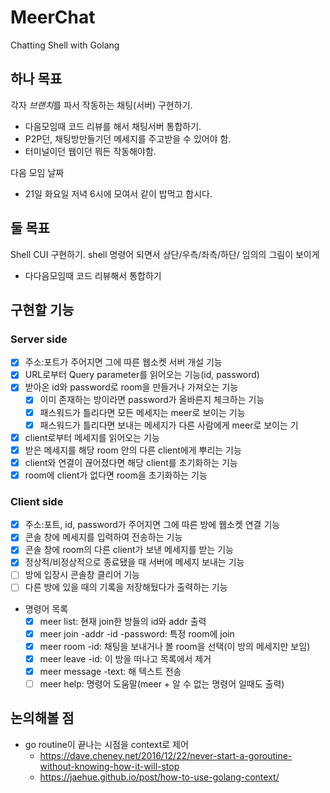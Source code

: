 # MeerChat

Chatting Shell with Golang

## 하나 목표

각자 *브랜치*를 파서 작동하는 채팅(서버) 구현하기.

- 다음모임때 코드 리뷰를 해서 채팅서버 통합하기.
- P2P던, 채팅방만들기던 메세지를 주고받을 수 있어야 함.
- 터미널이던 웹이던 뭐든 작동해야함.

다음 모임 날짜

- 21일 화요일 저녁 6시에 모여서 같이 밥먹고 합시다.

## 둘 목표

Shell CUI 구현하기. shell 명령어 되면서 상단/우측/좌측/하단/ 임의의 그림이 보이게

- 다다음모임때 코드 리뷰해서 통합하기

## 구현할 기능

### Server side

- [x] 주소:포트가 주어지면 그에 따른 웹소켓 서버 개설 기능
- [x] URL로부터 Query parameter를 읽어오는 기능(id, password)
- [x] 받아온 id와 password로 room을 만들거나 가져오는 기능
  - [x] 이미 존재하는 방이라면 password가 올바른지 체크하는 기능
  - [x] 패스워드가 틀리다면 모든 메세지는 meer로 보이는 기능
  - [x] 패스워드가 틀리다면 보내는 메세지가 다른 사람에게 meer로 보이는 기
- [x] client로부터 메세지를 읽어오는 기능
- [x] 받은 메세지를 해당 room 안의 다른 client에게 뿌리는 기능
- [x] client와 연결이 끊어졌다면 해당 client를 초기화하는 기능
- [x] room에 client가 없다면 room을 초기화하는 기능

### Client side

- [x] 주소:포트, id, password가 주어지면 그에 따른 방에 웹소켓 연결 기능
- [x] 콘솔 창에 메세지를 입력하여 전송하는 기능
- [x] 콘솔 창에 room의 다른 client가 보낸 메세지를 받는 기능
- [x] 정상적/비정상적으로 종료됐을 때 서버에 메세지 보내는 기능
- [ ] 방에 입장시 콘솔창 클리어 기능
- [ ] 다른 방에 있을 때의 기록을 저장해뒀다가 출력하는 기능
- 명령어 목록
  - [x] meer list: 현재 join한 방들의 id와 addr 출력
  - [x] meer join -addr -id -password: 특정 room에 join
  - [x] meer room -id: 채팅을 보내거나 볼 room을 선택(이 방의 메세지만 보임)
  - [x] meer leave -id: 이 방을 떠나고 목록에서 제거
  - [x] meer message -text: 해 텍스트 전송
  - [ ] meer help: 명령어 도움말(meer + 알 수 없는 명령어 일때도 출력)

## 논의해볼 점

- go routine이 끝나는 시점을 context로 제어
  - https://dave.cheney.net/2016/12/22/never-start-a-goroutine-without-knowing-how-it-will-stop
  - https://jaehue.github.io/post/how-to-use-golang-context/
